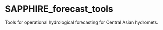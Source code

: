 # SAPPHIRE_forecast_tools
 Tools for operational hydrological forecasting for Central Asian hydromets.
